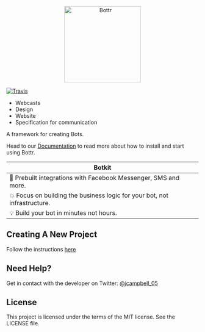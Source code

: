 <p align="center">
<img alt="Bottr" src="https://bottr-js.github.io/Bottr/Images/Logo.png" height="200" />
</p>

[![Travis](https://img.shields.io/travis/Bottr-js/Bottr.svg?maxAge=2592000)](https://travis-ci.org/Bottr-js/Bottr)

- Webcasts
- Design
- Website
- Specification for communication

A framework for creating Bots.

Head to our [Documentation](https://github.com/Bottr-js/Bottr/wiki) to read more about how to install and start using Bottr.

| Botkit        |
| ------------- |
| :rocket: Prebuilt integrations with Facebook Messenger, SMS and more. |
| :boom: Focus on building the business logic for your bot, not infrastructure. |
| :bulb: Build your bot in minutes not hours. |

## Creating A New Project

Follow the instructions [here](https://github.com/Bottr-js/Bottr/wiki/Creating-a-new-project)

## Need Help?

Get in contact with the developer on Twitter: [@jcampbell_05](https://twitter.com/jcampbell_05)

## License

This project is licensed under the terms of the MIT license. See the LICENSE file.
